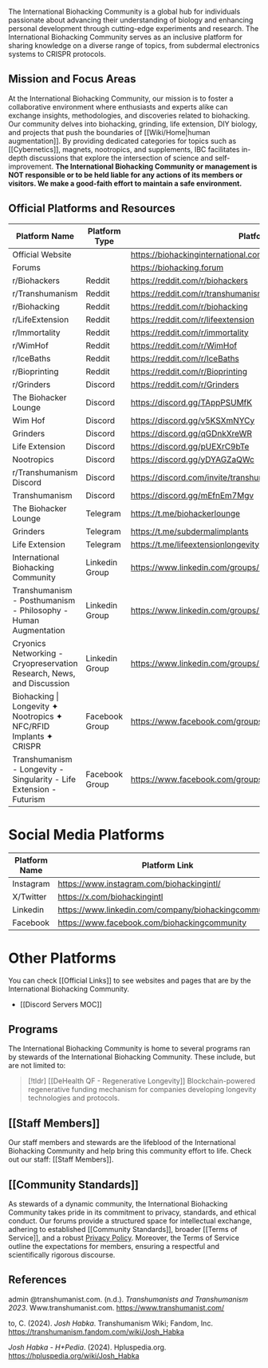 

The International Biohacking Community is a global hub for individuals passionate about advancing their understanding of biology and enhancing personal development through cutting-edge experiments and research. The International Biohacking Community serves as an inclusive platform for sharing knowledge on a diverse range of topics, from subdermal electronics systems to CRISPR protocols.

## Mission and Focus Areas

At the International Biohacking Community, our mission is to foster a collaborative environment where enthusiasts and experts alike can exchange insights, methodologies, and discoveries related to biohacking. Our community delves into biohacking, grinding, life extension, DIY biology, and projects that push the boundaries of [[Wiki/Home|human augmentation]]. By providing dedicated categories for topics such as [[Cybernetics]], magnets, nootropics, and supplements, IBC facilitates in-depth discussions that explore the intersection of science and self-improvement. **The International Biohacking Community or management is NOT responsible or to be held liable for any actions of its members or visitors. We make a good-faith effort to maintain a safe environment.**

## Official Platforms and Resources

| Platform Name                                                         | Platform Type  | Platform Link                                                      |
| --------------------------------------------------------------------- | -------------- | ------------------------------------------------------------------ |
| Official Website                                                      |                | https://biohackinginternational.com                                |
| Forums                                                                |                | https://biohacking.forum                                           |
| r/Biohackers                                                          | Reddit         | https://reddit.com/r/biohackers                                    |
| r/Transhumanism                                                       | Reddit         | https://reddit.com/r/transhumanism                                 |
| r/Biohacking                                                          | Reddit         | https://reddit.com/r/biohacking                                    |
| r/LifeExtension                                                       | Reddit         | https://reddit.com/r/lifeextension                                 |
| r/Immortality                                                         | Reddit         | https://reddit.com/r/immortality                                   |
| r/WimHof                                                              | Reddit         | https://reddit.com/r/WimHof                                        |
| r/IceBaths                                                            | Reddit         | https://reddit.com/r/IceBaths                                      |
| r/Bioprinting                                                         | Reddit         | https://reddit.com/r/Bioprinting                                   |
| r/Grinders                                                            | Discord        | https://reddit.com/r/Grinders                                      |
| The Biohacker Lounge                                                  | Discord        | https://discord.gg/TAppPSUMfK                                      |
| Wim Hof                                                               | Discord        | https://discord.gg/v5KSXmNYCy                                      |
| Grinders                                                              | Discord        | https://discord.gg/qGDnkXreWR                                      |
| Life Extension                                                        | Discord        | https://discord.gg/pUEXrC9bTe                                      |
| Nootropics                                                            | Discord        | https://discord.gg/yDYAGZaQWc                                      |
| r/Transhumanism Discord                                               | Discord        | https://discord.com/invite/transhumanism                           |
| Transhumanism                                                         | Discord        | https://discord.gg/mEfnEm7Mgv                                      |
| The Biohacker Lounge                                                  | Telegram       | https://t.me/biohackerlounge                                       |
| Grinders                                                              | Telegram       | https://t.me/subdermalimplants                                     |
| Life Extension                                                        | Telegram       | https://t.me/lifeextensionlongevity                                |
| International Biohacking Community                                    | Linkedin Group | https://www.linkedin.com/groups/14449269/                          |
| Transhumanism - Posthumanism - Philosophy - Human Augmentation        | Linkedin Group | https://www.linkedin.com/groups/14519298/                          |
| Cryonics Networking - Cryopreservation Research, News, and Discussion | Linkedin Group | https://www.linkedin.com/groups/14500450/                          |
| Biohacking \| Longevity ✦ Nootropics ✦ NFC/RFID Implants ✦ CRISPR     | Facebook Group | https://www.facebook.com/groups/biohackingimplantsnootropics       |
| Transhumanism - Longevity - Singularity - Life Extension - Futurism   | Facebook Group | https://www.facebook.com/groups/transhumanism.futurism.singularity |

# Social Media Platforms

| Platform Name | Platform Link                                        |
| ------------- | ---------------------------------------------------- |
| Instagram     | https://www.instagram.com/biohackingintl/            |
| X/Twitter     | https://x.com/biohackingintl                         |
| Linkedin      | https://www.linkedin.com/company/biohackingcommunity |
| Facebook      | https://www.facebook.com/biohackingcommunity         |
# Other Platforms
You can check [[Official Links]] to see websites and pages that are by the International Biohacking Community.

- [[Discord Servers MOC]]
## Programs
The International Biohacking Community is home to several programs ran by stewards of the International Biohacking Community. These include, but are not limited to:


> [!tldr] [[DeHealth QF - Regenerative Longevity]]
> Blockchain-powered regenerative funding mechanism for companies developing longevity technologies and protocols.

## [[Staff Members]]

Our staff members and stewards are the lifeblood of the International Biohacking Community and help bring this community effort to life. Check out our staff: [[Staff Members]].

## [[Community Standards]]

As stewards of a dynamic community, the International Biohacking Community takes pride in its commitment to privacy, standards, and ethical conduct. Our forums provide a structured space for intellectual exchange, adhering to established [[Community Standards]], broader [[Terms of Service]], and a robust [Privacy Policy](https://forum.biohackinginternational.com/privacy?ref=blog.biohackinginternational.com). Moreover, the Terms of Service outline the expectations for members, ensuring a respectful and scientifically rigorous discourse.

## References
admin @transhumanist.com. (n.d.). _Transhumanists and Transhumanism 2023_. Www.transhumanist.com. https://www.transhumanist.com/

‌to, C. (2024). _Josh Habka_. Transhumanism Wiki; Fandom, Inc. https://transhumanism.fandom.com/wiki/Josh_Habka

‌_Josh Habka - H+Pedia_. (2024). Hpluspedia.org. https://hpluspedia.org/wiki/Josh_Habka

‌